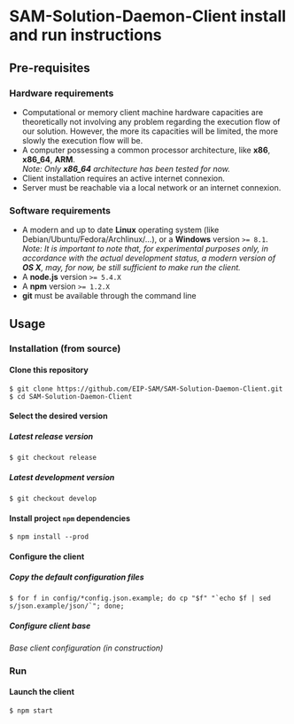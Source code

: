 # SAM-Solution-Daemon-Client install and run instructions

## Pre-requisites
### Hardware requirements
* Computational or memory client machine hardware capacities are theoretically not involving any problem regarding the execution flow of our solution. However, the more its capacities will be limited, the more slowly the execution flow will be.
* A computer possessing a common processor architecture, like __x86__, __x86_64__, __ARM__.  
  *Note: Only __x86_64__ architecture has been tested for now.*
* Client installation requires an active internet connexion.
* Server must be reachable via a local network or an internet connexion.

### Software requirements
* A modern and up to date __Linux__ operating system (like Debian/Ubuntu/Fedora/Archlinux/...), or a __Windows__ version `>= 8.1`.  
  *Note: It is important to note that, for experimental purposes only, in accordance with the actual development status, a modern version of __OS X__, may, for now, be still sufficient to make run the client.*
* A __node.js__ version `>= 5.4.X`
* A __npm__ version `>= 1.2.X`
* __git__ must be available through the command line

## Usage
### Installation (from source)
#### Clone this repository
```
$ git clone https://github.com/EIP-SAM/SAM-Solution-Daemon-Client.git
$ cd SAM-Solution-Daemon-Client
```

#### Select the desired version
##### Latest release version
```
$ git checkout release
```

##### Latest development version
```
$ git checkout develop
```

#### Install project `npm` dependencies
```
$ npm install --prod
```

#### Configure the client
##### Copy the default configuration files
```
$ for f in config/*config.json.example; do cp "$f" "`echo $f | sed s/json.example/json/`"; done;
```

##### Configure client base
*Base client configuration (in construction)*

### Run
#### Launch the client
```
$ npm start
```
